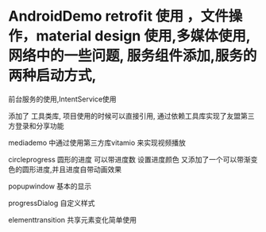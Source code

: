# AndroidDemo retrofit 使用 ，文件操作，material design 使用,多媒体使用,网络中的一些问题, 服务组件添加,服务的两种启动方式,
前台服务的使用,IntentService使用

添加了 工具类库, 项目使用的时候可以直接引用, 通过依赖工具库实现了友盟第三方登录和分享功能

mediademo 中通过使用第三方库vitamio 来实现视频播放

circleprogress 圆形的进度 可以带进度数 设置进度颜色 又添加了一个可以带渐变色的圆形进度,并且进度自带动画效果

popupwindow 基本的显示

progressDialog 自定义样式

elementtransition 共享元素变化简单使用
